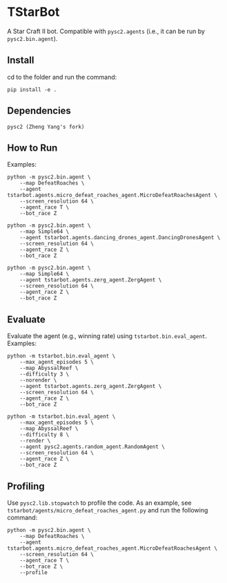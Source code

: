 # TStarBot

A Star Craft II bot. Compatible with `pysc2.agents` (i.e., it can be run by `pysc2.bin.agent`).

## Install
cd to the folder and run the command:
```
pip install -e .
```

## Dependencies
```
pysc2 (Zheng Yang's fork)
```

## How to Run
Examples:

```
python -m pysc2.bin.agent \
    --map DefeatRoaches \
    --agent tstarbot.agents.micro_defeat_roaches_agent.MicroDefeatRoachesAgent \
    --screen_resolution 64 \
    --agent_race T \
    --bot_race Z
```

```
python -m pysc2.bin.agent \
    --map Simple64 \
    --agent tstarbot.agents.dancing_drones_agent.DancingDronesAgent \
    --screen_resolution 64 \
    --agent_race Z \
    --bot_race Z
```

```
python -m pysc2.bin.agent \
    --map Simple64 \
    --agent tstarbot.agents.zerg_agent.ZergAgent \
    --screen_resolution 64 \
    --agent_race Z \
    --bot_race Z
```

## Evaluate
Evaluate the agent (e.g., winning rate) using `tstarbot.bin.eval_agent`. Examples:
```
python -m tstarbot.bin.eval_agent \
    --max_agent_episodes 5 \
    --map AbyssalReef \
    --difficulty 3 \
    --norender \
    --agent tstarbot.agents.zerg_agent.ZergAgent \
    --screen_resolution 64 \
    --agent_race Z \
    --bot_race Z
```

```
python -m tstarbot.bin.eval_agent \
    --max_agent_episodes 5 \
    --map AbyssalReef \
    --difficulty 8 \
    --render \
    --agent pysc2.agents.random_agent.RandomAgent \
    --screen_resolution 64 \
    --agent_race Z \
    --bot_race Z
```

## Profiling
Use `pysc2.lib.stopwatch` to profile the code. 
As an example, see `tstarbot/agents/micro_defeat_roaches_agent.py` and run the following command:
```
python -m pysc2.bin.agent \
    --map DefeatRoaches \
    --agent tstarbot.agents.micro_defeat_roaches_agent.MicroDefeatRoachesAgent \
    --screen_resolution 64 \
    --agent_race T \
    --bot_race Z \
    --profile
```